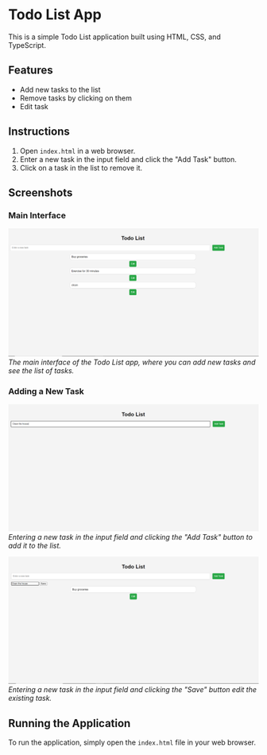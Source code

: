 # Todo List App

This is a simple Todo List application built using HTML, CSS, and TypeScript.

## Features

- Add new tasks to the list
- Remove tasks by clicking on them
- Edit task 
## Instructions

1. Open `index.html` in a web browser.
2. Enter a new task in the input field and click the "Add Task" button.
3. Click on a task in the list to remove it.

## Screenshots

### Main Interface

![Main Interface](screenshots/main.png)
*The main interface of the Todo List app, where you can add new tasks and see the list of tasks.*

### Adding a New Task

![Adding Task](screenshots/adding.png)
*Entering a new task in the input field and clicking the "Add Task" button to add it to the list.*

![Editing Task](screenshots/edit.png)
*Entering a new task in the input field and clicking the "Save" button edit the existing task.*

## Running the Application

To run the application, simply open the `index.html` file in your web browser.


